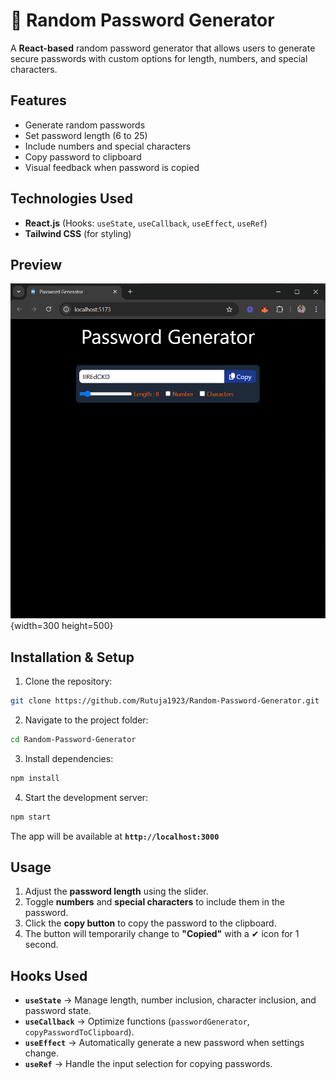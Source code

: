 # 🔐 Random Password Generator  

A **React-based** random password generator that allows users to generate secure passwords with custom options for length, numbers, and special characters.  

## Features  
- Generate random passwords  
- Set password length (6 to 25)  
- Include numbers and special characters  
- Copy password to clipboard  
- Visual feedback when password is copied  

## Technologies Used  
- **React.js** (Hooks: `useState`, `useCallback`, `useEffect`, `useRef`)  
- **Tailwind CSS** (for styling)  

## Preview  
![Password Generator Preview](https://raw.githubusercontent.com/Rutuja1923/Random-Password-Generator/main/public/screenshot.png){width=300 height=500} 

## Installation & Setup  

1. Clone the repository:  
```bash
git clone https://github.com/Rutuja1923/Random-Password-Generator.git
```
  
2. Navigate to the project folder:  
```bash
cd Random-Password-Generator
```

3. Install dependencies:  
```bash
npm install
```

4. Start the development server:  
```bash
npm start
```

The app will be available at **`http://localhost:3000`**   

## Usage  
1. Adjust the **password length** using the slider.  
2. Toggle **numbers** and **special characters** to include them in the password.  
3. Click the **copy button** to copy the password to the clipboard.  
4. The button will temporarily change to **"Copied"** with a ✔ icon for 1 second.  

## Hooks Used  
- **`useState`** → Manage length, number inclusion, character inclusion, and password state.  
- **`useCallback`** → Optimize functions (`passwordGenerator`, `copyPasswordToClipboard`).  
- **`useEffect`** → Automatically generate a new password when settings change.  
- **`useRef`** → Handle the input selection for copying passwords.  